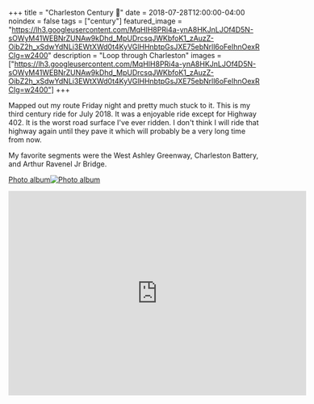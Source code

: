 +++
title =  "Charleston Century 💯"
date = 2018-07-28T12:00:00-04:00
noindex = false
tags = ["century"]
featured_image = "https://lh3.googleusercontent.com/MqHIH8PRi4a-ynA8HKJnLJOf4D5N-sOWyM41WEBNrZUNAw9kDhd_MpUDrcsqJWKbfoK1_zAuzZ-OibZ2h_xSdwYdNLi3EWtXWd0t4KyVGlHHnbtpGsJXE75ebNrll6oFeIhnOexRCIg=w2400"
description = "Loop through Charleston"
images = ["https://lh3.googleusercontent.com/MqHIH8PRi4a-ynA8HKJnLJOf4D5N-sOWyM41WEBNrZUNAw9kDhd_MpUDrcsqJWKbfoK1_zAuzZ-OibZ2h_xSdwYdNLi3EWtXWd0t4KyVGlHHnbtpGsJXE75ebNrll6oFeIhnOexRCIg=w2400"]
+++

Mapped out my route Friday night and pretty much stuck to it. This is my third century ride for July 2018. It was a enjoyable ride except for Highway 402. It is the worst road surface I've ever ridden. I don't think I will ride that highway again until they pave it which will probably be a very long time from now.

My favorite segments were the West Ashley Greenway, Charleston Battery, and Arthur Ravenel Jr Bridge.

[Photo album![Photo album](https://lh3.googleusercontent.com/zjHPNThSMdIPD3Pmq4bMfVKVRBwbKAahXFp1kBCKxd6eAdS4wLRPHCPvdQZUsAhz60Dz5xtamyBQeQD96m1JMhSEkjgdBVVg8uE5bhBkMO54z_Xfg4ULgja-X74K57UAosTb14KGscg=w2400)](https://photos.app.goo.gl/QzsCUJgCCQVJ7fiz5)


<iframe height='405' width='590' frameborder='0' allowtransparency='true' scrolling='no' src='https://www.strava.com/activities/1733601191/embed/4d69bebc798b9b0078417916714c99a7e6ea55e9'></iframe>
